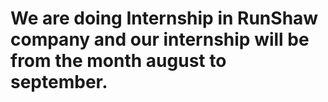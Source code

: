 # We are doing Internship in RunShaw company and our internship will be from the month august to september.
